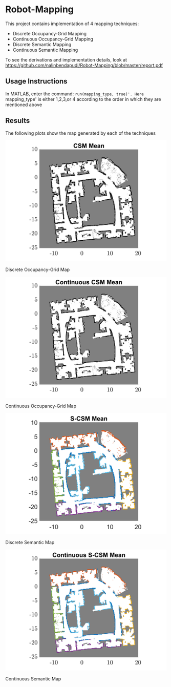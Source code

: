 # Robot-Mapping

This project contains implementation of 4 mapping techniques:
- Discrete Occupancy-Grid Mapping
- Continuous Occupancy-Grid Mapping
- Discrete Semantic Mapping
- Continuous Semantic Mapping

To see the derivations and implementation details, look at https://github.com/nalinbendapudi/Robot-Mapping/blob/master/report.pdf

## Usage Instructions

In MATLAB, enter the command: `run(mapping_type, true)'. Here `mapping_type' is either 1,2,3,or 4 according to the order in which they are mentioned above

## Results

The following plots show the map generated by each of the techniques

![](https://github.com/nalinbendapudi/Robot-Mapping/blob/master/1.%20Discrete_CSM_mean.png)

Discrete Occupancy-Grid Map

![](https://github.com/nalinbendapudi/Robot-Mapping/blob/master/2.%20Continuous_CSM_mean%20(0.135%20grid%20size).png)

Continuous Occupancy-Grid Map

![](https://github.com/nalinbendapudi/Robot-Mapping/blob/master/3.%20Discrete_Semantic_CSM_mean.png)

Discrete Semantic Map

![](https://github.com/nalinbendapudi/Robot-Mapping/blob/master/4.%20Continuous_Semantic_CSM_mean%20(0.135%20grid%20size).png)

Continuous Semantic Map
